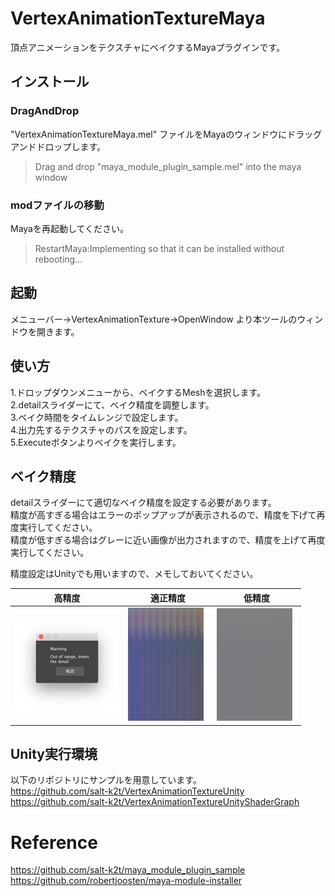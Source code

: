 # VertexAnimationTextureMaya
頂点アニメーションをテクスチャにベイクするMayaプラグインです。

## インストール
### DragAndDrop
"VertexAnimationTextureMaya.mel" ファイルをMayaのウィンドウにドラッグアンドドロップします。<br>
> Drag and drop "maya_module_plugin_sample.mel" into the maya window

### modファイルの移動
Mayaを再起動してください。
> RestartMaya:Implementing so that it can be installed without rebooting...

## 起動
メニューバー→VertexAnimationTexture→OpenWindow
より本ツールのウィンドウを開きます。

## 使い方
1.ドロップダウンメニューから、ベイクするMeshを選択します。  
2.detailスライダーにて、ベイク精度を調整します。  
3.ベイク時間をタイムレンジで設定します。  
4.出力先するテクスチャのパスを設定します。  
5.Executeボタンよりベイクを実行します。

## ベイク精度
detailスライダーにて適切なベイク精度を設定する必要があります。  
精度が高すぎる場合はエラーのポップアップが表示されるので、精度を下げて再度実行してください。  
精度が低すぎる場合はグレーに近い画像が出力されますので、精度を上げて再度実行してください。

精度設定はUnityでも用いますので、メモしておいてください。

| 高精度 | 適正精度 | 低精度 |
|-----------|------------|------------|
| ![ベイク画像サンプル](./samples/texture/VatSampleHightDetailPopup.png) | ![ベイク画像サンプル](./samples/texture/VatSample.png) | ![ベイク画像低精度サンプル](./samples/texture/VatSampleLowDetail.png) |

## Unity実行環境
以下のリポジトリにサンプルを用意しています。  
https://github.com/salt-k2t/VertexAnimationTextureUnity  
https://github.com/salt-k2t/VertexAnimationTextureUnityShaderGraph

# Reference
https://github.com/salt-k2t/maya_module_plugin_sample  
https://github.com/robertjoosten/maya-module-installer
